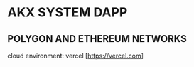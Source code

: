 # AKX SYSTEM DAPP 

## POLYGON AND ETHEREUM NETWORKS

cloud environment: vercel [https://vercel.com]
